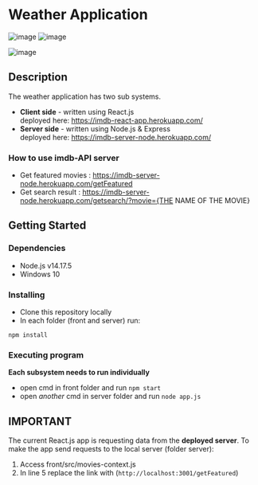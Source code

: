 # Weather Application
![image](https://img.shields.io/badge/React-20232A?style=for-the-badge&logo=react&logoColor=61DAFB)
![image](https://img.shields.io/badge/Node.js-339933?style=for-the-badge&logo=nodedotjs&logoColor=white)

![image](website.gif)

## Description

The weather application has two sub systems.  
* **Client side** - written using React.js  
deployed here: https://imdb-react-app.herokuapp.com/ 
* **Server side** - written using Node.js & Express  
deployed here: https://imdb-server-node.herokuapp.com/

### How to use imdb-API server
* Get featured movies : https://imdb-server-node.herokuapp.com/getFeatured
* Get search result : https://imdb-server-node.herokuapp.com/getsearch/?movie={THE NAME OF THE MOVIE}


## Getting Started

### Dependencies

* Node.js v14.17.5
* Windows 10

### Installing

* Clone this repository locally
* In each folder (front and server) run:
```
npm install
```

### Executing program

**Each subsystem needs to run individually**
* open cmd in front folder and run 
```npm start```
* open *another* cmd in server folder and run
```node app.js```

## IMPORTANT

The current React.js app is requesting data from the **deployed server**.
To make the app send requests to the local server (folder server):  
1. Access front/src/movies-context.js
2. In line 5 replace the link with (`http://localhost:3001/getFeatured`)

